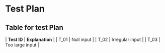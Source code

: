 # Test Plan
 ## Table for test Plan
 
 | **Test ID** | **Explanation** |
 | T_01 | Null input |
 | T_02 | Irregular input |
 | T_03 | Too large input |
